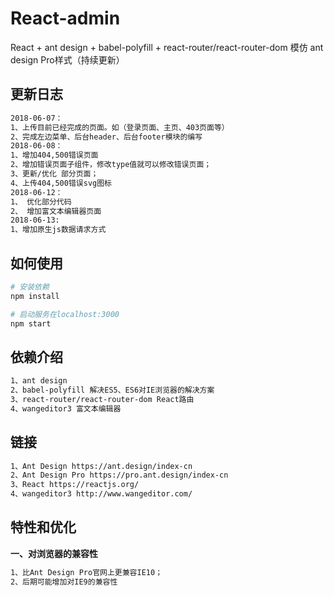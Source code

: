 # React-admin
React + ant design + babel-polyfill + react-router/react-router-dom 模仿 ant design Pro样式（持续更新）

## 更新日志

``` bash
2018-06-07：
1、上传目前已经完成的页面。如（登录页面、主页、403页面等）
2、完成左边菜单、后台header、后台footer模块的编写
2018-06-08：
1、增加404,500错误页面
2、增加错误页面子组件，修改type值就可以修改错误页面；
3、更新/优化 部分页面；
4、上传404,500错误svg图标
2018-06-12：
1、 优化部分代码
2、 增加富文本编辑器页面
2018-06-13:
1、增加原生js数据请求方式
```

## 如何使用
``` bash
# 安装依赖
npm install

# 启动服务在localhost:3000
npm start
```

## 依赖介绍
``` bash
1、ant design 
2、babel-polyfill 解决ES5、ES6对IE浏览器的解决方案
3、react-router/react-router-dom React路由
4、wangeditor3 富文本编辑器
```

## 链接
``` bash
1、Ant Design https://ant.design/index-cn
2、Ant Design Pro https://pro.ant.design/index-cn
3、React https://reactjs.org/
4、wangeditor3 http://www.wangeditor.com/              
```
## 特性和优化
**一、对浏览器的兼容性**
``` bash
1、比Ant Design Pro官网上更兼容IE10；
2、后期可能增加对IE9的兼容性
```

